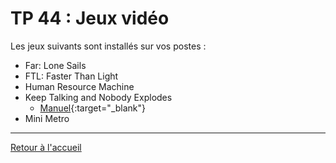 # TP 44 : Jeux vidéo

Les jeux suivants sont installés sur vos postes :

- Far: Lone Sails
- FTL: Faster Than Light
- Human Resource Machine
- Keep Talking and Nobody Explodes
  - [Manuel](https://www.bombmanual.com/fr/index.html){:target="_blank"}
- Mini Metro

---

[Retour à l'accueil](../README.md)
